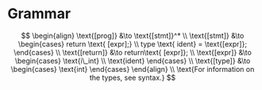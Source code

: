# Grammar
$$ 
\begin{align}
    \text{[prog]} &\to \text{[stmt]}^* \\
    \text{[stmt]} &\to 
        \begin{cases}
        return \text{ [expr];} \\
        type \text{ ident} = \text{[expr]};
        \end{cases} \\
    \text{[return]} &\to return\text{ [expr]}; 
    \\
    \text{[expr]} &\to 
    \begin{cases}
        \text{i\_int} \\
        \text{ident}
    \end{cases} \\
    \text{[type]} &\to 
        \begin{cases}
            \text{int}
        \end{cases}
\end{align} \\
    \text{For information on the types, see syntax.}
$$